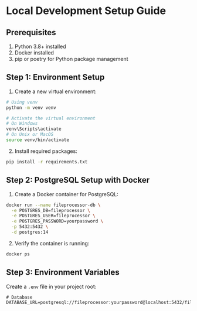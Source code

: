 
# Local Development Setup Guide

## Prerequisites

1. Python 3.8+ installed
2. Docker installed
3. pip or poetry for Python package management

## Step 1: Environment Setup

1. Create a new virtual environment:
```bash
# Using venv
python -m venv venv

# Activate the virtual environment
# On Windows
venv\Scripts\activate
# On Unix or MacOS
source venv/bin/activate
```

2. Install required packages:
```bash
pip install -r requirements.txt
```

## Step 2: PostgreSQL Setup with Docker

1. Create a Docker container for PostgreSQL:
```bash
docker run --name fileprocessor-db \
  -e POSTGRES_DB=fileprocessor \
  -e POSTGRES_USER=fileprocessor \
  -e POSTGRES_PASSWORD=yourpassword \
  -p 5432:5432 \
  -d postgres:14
```

2. Verify the container is running:
```bash
docker ps
```

## Step 3: Environment Variables

Create a `.env` file in your project root:
```env
# Database
DATABASE_URL=postgresql://fileprocessor:yourpassword@localhost:5432/fileprocessor